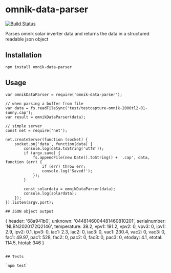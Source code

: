 # omnik-data-parser

[![Build Status](https://travis-ci.org/peterpeerdeman/omnik-data-parser.svg?branch=master)](https://travis-ci.org/peterpeerdeman/omnik-data-parser)

Parses omnik solar inverter data and returns the data in a structured readable json object

## Installation

`npm install omnik-data-parser`

## Usage

```
var omnikDataParser = require('omnik-data-parser');

// when parsing a buffer from file
var data = fs.readFileSync('test/testcapture-omnik-2000tl2-01-sunny.cap');
var result = omnikDataParser(data);

// simple server
const net = require('net');

net.createServer(function (socket) {
    socket.on('data', function(data) {
        console.log(data.toString('utf8'));
        if (argv.save) {
            fs.appendFile(new Date().toString() + '.cap', data, function (err) {
                if (err) throw err;
                console.log('Saved!');
            });
        }

        const solardata = omnikDataParser(data);
        console.log(solardata);
    });
}).listen(argv.port);

## JSON object output

```
{
    header: '68a941b0',
    unknown: '0448146004481460810201',
    serialnumber: 'NLBN2020172Q2146',
    temperature: 39.2,
    vpv1: 191.2,
    vpv2: 0,
    vpv3: 0,
    ipv1: 2.9,
    ipv2: 0.1,
    ipv3: 0,
    iac1: 2.3,
    iac2: 0,
    iac3: 0,
    vac1: 230.4,
    vac2: 0,
    vac3: 0,
    fac1: 49.97,
    pac1: 528,
    fac2: 0,
    pac2: 0,
    fac3: 0,
    pac3: 0,
    etoday: 4.1,
    etotal: 114.5,
    htotal: 346
}
```

## Tests

`npm test`
